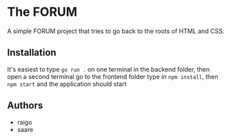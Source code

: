 
# The FORUM

A simple FORUM project that tries to go back to the roots of HTML and CSS.



## Installation

It's easiest to type `go run .` on one terminal in the backend folder, then open a second terminal go to the frontend folder type in `npm install`, then `npm start` and the application should start

## Authors

- raigo
- saare

